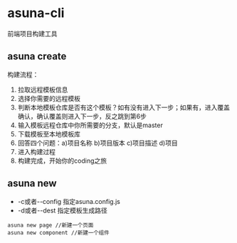 # asuna-cli 
前端项目构建工具
## asuna create
构建流程：
1. 拉取远程模板信息
2. 选择你需要的远程模板
3. 判断本地模板仓库是否有这个模板？如有没有进入下一步；如果有，进入覆盖确认，确认覆盖则进入下一步，反之跳到第6步
4. 输入模板远程仓库中你所需要的分支，默认是master
5. 下载模板至本地模板库
6. 回答四个问题：a)项目名称 b)项目版本 c)项目描述 d)项目
7. 进入构建过程
8. 构建完成，开始你的coding之旅
## asuna new
- -c或者--config 指定asuna.config.js
- -d或者--dest 指定模板生成路径
```
asuna new page //新建一个页面
asuna new component //新建一个组件
```

